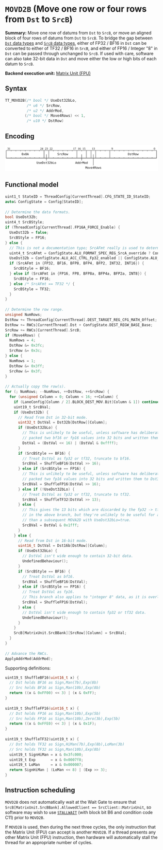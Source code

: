 # `MOVD2B` (Move one row or four rows from `Dst` to `SrcB`)

**Summary:** Move one row of datums from `Dst` to `SrcB`, or move an aligned block of four rows of datums from `Dst` to `SrcB`. To bridge the gap between [`Dst` data types](Dst.md#data-types) and [`SrcB` data types](SrcASrcB.md#data-types), either of FP32 / BF16 in `Dst` can be converted to either of TF32 / BF16 in `SrcB`, and either of FP16 / Integer "8" in `Dst` can be passed through unchanged to `SrcB`. If used with care, software can also take 32-bit data in `Dst` and move either the low or high bits of each datum to `SrcB`.

**Backend execution unit:** [Matrix Unit (FPU)](MatrixUnit.md)

## Syntax

```c
TT_MOVD2B(/* bool */ UseDst32bLo,
          /* u6 */ SrcRow,
          /* u2 */ AddrMod,
         (/* bool */ Move4Rows) << 1,
          /* u10 */ DstRow)
```

## Encoding

![](../../../Diagrams/Out/Bits32_MOVD2B.svg)

## Functional model

```c
uint1_t StateID = ThreadConfig[CurrentThread].CFG_STATE_ID_StateID;
auto& ConfigState = Config[StateID];

// Determine the data formats.
bool UseDst32b;
uint4_t SrcBStyle;
if (ThreadConfig[CurrentThread].FP16A_FORCE_Enable) {
  UseDst32b = false;
  SrcBStyle = FP16;
} else {
  // This is not a documentation typo; SrcAFmt really is used to determine SrcBStyle.
  uint4_t SrcAFmt = ConfigState.ALU_FORMAT_SPEC_REG_SrcA_override ? ConfigState.ALU_FORMAT_SPEC_REG_SrcA_val : ConfigState.ALU_FORMAT_SPEC_REG0_SrcA;
  UseDst32b = ConfigState.ALU_ACC_CTRL_Fp32_enabled || ConfigState.ALU_ACC_CTRL_INT8_math_enabled;
  if (SrcAFmt in {FP32, BF16, BFP8, BFP4, BFP2, INT32, INT16}) {
    SrcBStyle = BF16;
  } else if (SrcAFmt in {FP16, FP8, BFP8a, BFP4a, BFP2a, INT8}) {
    SrcBStyle = FP16;
  } else /* SrcAFmt == TF32 */ {
    SrcBStyle = TF32;
  }
}

// Determine the row range.
unsigned NumRows;
DstRow += ThreadConfig[CurrentThread].DEST_TARGET_REG_CFG_MATH_Offset;
DstRow += RWCs[CurrentThread].Dst + ConfigState.DEST_REGW_BASE_Base;
SrcRow += RWCs[CurrentThread].SrcB;
if (Move4Rows) {
  NumRows = 4;
  DstRow &= 0x3fc;
  SrcRow &= 0x3c;
} else {
  NumRows = 1;
  DstRow &= 0x3ff;
  SrcRow &= 0x3f;
}

// Actually copy the row(s).
for (; NumRows; --NumRows, ++DstRow, ++SrcRow) {
  for (unsigned Column = 0; Column < 16; ++Column) {
    if (LaneConfig[Column / 2].BLOCK_DEST_MOV.Bit[Column & 1]) continue;
    uint19_t SrcBVal;
    if (UseDst32b) {
      // Read from Dst in 32-bit mode.
      uint32_t DstVal = Dst32b[DstRow][Column];
      if (UseDst32bLo) {
        // This is unlikely to be useful, unless software has deliberately
        // packed two bf16 or fp16 values into 32 bits and written them to Dst32b.
        DstVal = (DstVal << 16) | (DstVal & 0xffff);
      }
      if (SrcBStyle == BF16) {
        // Treat DstVal as fp32 or tf32, truncate to bf16.
        SrcBVal = ShuffleBF16(DstVal >> 16);
      } else if (SrcBStyle == FP16) {
        // This is unlikely to be useful, unless software has deliberately
        // packed two fp16 values into 32 bits and written them to Dst32b.
        SrcBVal = ShuffleFP16(DstVal >> 16);
      } else if (!UseDst32bLo) {
        // Treat DstVal as fp32 or tf32, truncate to tf32.
        SrcBVal = ShuffleTF32(DstVal >> 13);
      } else {
        // This gives the 13 bits which are discarded by the fp32 -> tf32 conversion
        // in the above branch, but they're unlikely to be useful for anything other
        // than a subsequent MOVA2D with UseDst32bLo=true.
        SrcBVal = DstVal & 0x1fff;
      }
    } else {
      // Read from Dst in 16-bit mode.
      uint16_t DstVal = Dst16b[DstRow][Column];
      if (UseDst32bLo) {
        // DstVal isn't wide enough to contain 32-bit data.
        UndefinedBehaviour();
      }
      if (SrcBStyle == BF16) {
        // Treat DstVal as bf16.
        SrcBVal = ShuffleBF16(DstVal);
      } else if (SrcBStyle == FP16) {
        // Treat DstVal as fp16.
        // This branch also applies to "integer 8" data, as it is overlaid onto fp16.
        SrcBVal = ShuffleFP16(DstVal);
      } else {
        // DstVal isn't wide enough to contain fp32 or tf32 data.
        UndefinedBehaviour();
      }
    }
    SrcB[MatrixUnit.SrcBBank][SrcRow][Column] = SrcBVal;
  }
}

// Advance the RWCs.
ApplyAddrMod(AddrMod);
```

Supporting definitions:
```c
uint19_t ShuffleBF16(uint16_t x) {
  // Dst holds BF16 as Sign,Man(7b),Exp(8b)
  // Src holds BF16 as Sign,Man(10b),Exp(8b)
  return ((x & 0xFF00) << 3) | (x & 0xFF);
}

uint19_t ShuffleFP16(uint16_t x) {
  // Dst holds FP16 as Sign,Man(10b),Exp(5b)
  // Src holds FP16 as Sign,Man(10b),Zero(3b),Exp(5b)
  return ((x & 0xFFE0) << 3) | (x & 0x1F);
}

uint19_t ShuffleTF32(uint19_t x) {
  // Dst holds TF32 as Sign,HiMan(7b),Exp(8b),LoMan(3b)
  // Src holds TF32 as Sign,Man(10b),Exp(8b)
  uint19_t SignHiMan = x & 0x3fc000;
  uint19_t Exp       = x & 0x0007f8;
  uint19_t LoMan     = x & 0x000007;
  return SignHiMan | (LoMan << 8) | (Exp >> 3);
}
```

## Instruction scheduling

`MOVD2B` does not automatically wait at the Wait Gate to ensure that `SrcB[MatrixUnit.SrcBBank].AllowedClient == SrcClient::MatrixUnit`, so software may wish to use [`STALLWAIT`](STALLWAIT.md) (with block bit B6 and condition code C11) prior to `MOVD2B`.

If `MOVD2B` is used, then during the next three cycles, the only instruction that the Matrix Unit (FPU) can accept is another `MOVD2B`. If a thread presents any other Matrix Unit (FPU) instruction, then hardware will automatically stall the thread for an appropriate number of cycles.
